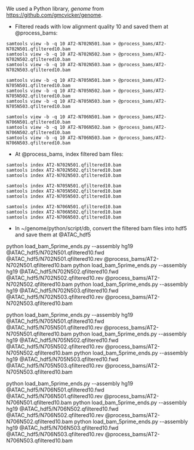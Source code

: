 We used a Python library, *genome* from https://github.com/gmcvicker/genome.

* Filtered reads with low alignment quality 10 and saved them at @process_bams:

```{}
samtools view -b -q 10 AT2-N702N501.bam > @process_bams/AT2-N702N501.qfiltered10.bam
samtools view -b -q 10 AT2-N702N502.bam > @process_bams/AT2-N702N502.qfiltered10.bam
samtools view -b -q 10 AT2-N702N503.bam > @process_bams/AT2-N702N503.qfiltered10.bam

samtools view -b -q 10 AT2-N705N501.bam > @process_bams/AT2-N705N501.qfiltered10.bam
samtools view -b -q 10 AT2-N705N502.bam > @process_bams/AT2-N705N502.qfiltered10.bam
samtools view -b -q 10 AT2-N705N503.bam > @process_bams/AT2-N705N503.qfiltered10.bam

samtools view -b -q 10 AT2-N706N501.bam > @process_bams/AT2-N706N501.qfiltered10.bam
samtools view -b -q 10 AT2-N706N502.bam > @process_bams/AT2-N706N502.qfiltered10.bam
samtools view -b -q 10 AT2-N706N503.bam > @process_bams/AT2-N706N503.qfiltered10.bam
```

* At @process_bams, index filtered bam files:

```{}
samtools index AT2-N702N501.qfiltered10.bam
samtools index AT2-N702N502.qfiltered10.bam
samtools index AT2-N702N503.qfiltered10.bam

samtools index AT2-N705N501.qfiltered10.bam
samtools index AT2-N705N502.qfiltered10.bam
samtools index AT2-N705N503.qfiltered10.bam

samtools index AT2-N706N501.qfiltered10.bam
samtools index AT2-N706N502.qfiltered10.bam
samtools index AT2-N706N503.qfiltered10.bam
```

* In ~/genome/python/script/db, convert the filtered bam files into hdf5 and save them at @ATAC_hdf5

python load_bam_5prime_ends.py --assembly hg19 @ATAC_hdf5/N702N501.qfiltered10.fwd @ATAC_hdf5/N702N501.qfiltered10.rev @process_bams/AT2-N702N501.qfiltered10.bam
python load_bam_5prime_ends.py --assembly hg19 @ATAC_hdf5/N702N502.qfiltered10.fwd @ATAC_hdf5/N702N502.qfiltered10.rev @process_bams/AT2-N702N502.qfiltered10.bam
python load_bam_5prime_ends.py --assembly hg19 @ATAC_hdf5/N702N503.qfiltered10.fwd @ATAC_hdf5/N702N503.qfiltered10.rev @process_bams/AT2-N702N503.qfiltered10.bam

python load_bam_5prime_ends.py --assembly hg19 @ATAC_hdf5/N705N501.qfiltered10.fwd @ATAC_hdf5/N705N501.qfiltered10.rev @process_bams/AT2-N705N501.qfiltered10.bam
python load_bam_5prime_ends.py --assembly hg19 @ATAC_hdf5/N705N502.qfiltered10.fwd @ATAC_hdf5/N705N502.qfiltered10.rev @process_bams/AT2-N705N502.qfiltered10.bam
python load_bam_5prime_ends.py --assembly hg19 @ATAC_hdf5/N705N503.qfiltered10.fwd @ATAC_hdf5/N705N503.qfiltered10.rev @process_bams/AT2-N705N503.qfiltered10.bam

python load_bam_5prime_ends.py --assembly hg19 @ATAC_hdf5/N706N501.qfiltered10.fwd @ATAC_hdf5/N706N501.qfiltered10.rev @process_bams/AT2-N706N501.qfiltered10.bam
python load_bam_5prime_ends.py --assembly hg19 @ATAC_hdf5/N706N502.qfiltered10.fwd @ATAC_hdf5/N706N502.qfiltered10.rev @process_bams/AT2-N706N502.qfiltered10.bam
python load_bam_5prime_ends.py --assembly hg19 @ATAC_hdf5/N706N503.qfiltered10.fwd @ATAC_hdf5/N706N503.qfiltered10.rev @process_bams/AT2-N706N503.qfiltered10.bam
